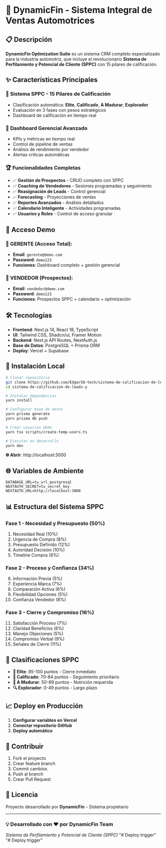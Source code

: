 
# 🚀 DynamicFin - Sistema Integral de Ventas Automotrices

## 📋 **Descripción**
**DynamicFin Optimization Suite** es un sistema CRM completo especializado para la industria automotriz, que incluye el revolucionario **Sistema de Perfilamiento y Potencial de Cliente (SPPC)** con 15 pilares de calificación.

## ✨ **Características Principales**

### 🎯 **Sistema SPPC - 15 Pilares de Calificación**
- Clasificación automática: **Elite**, **Calificado**, **A Madurar**, **Explorador**
- Evaluación en 3 fases con pesos estratégicos
- Dashboard de calificación en tiempo real

### 👔 **Dashboard Gerencial Avanzado**
- KPIs y métricas en tiempo real
- Control de pipeline de ventas
- Análisis de rendimiento por vendedor
- Alertas críticas automáticas

### 🏆 **Funcionalidades Completas**
- ✅ **Gestión de Prospectos** - CRUD completo con SPPC
- ✅ **Coaching de Vendedores** - Sesiones programadas y seguimiento
- ✅ **Reasignación de Leads** - Control gerencial
- ✅ **Forecasting** - Proyecciones de ventas
- ✅ **Reportes Avanzados** - Análisis detallados
- ✅ **Calendario Inteligente** - Actividades programadas
- ✅ **Usuarios y Roles** - Control de acceso granular

## 🔑 **Acceso Demo**

### **👔 GERENTE (Acceso Total):**
- **Email**: `gerente@demo.com`
- **Password**: `demo123`
- **Funciones**: Dashboard completo + gestión gerencial

### **👤 VENDEDOR (Prospectos):**  
- **Email**: `vendedor@demo.com`
- **Password**: `demo123`
- **Funciones**: Prospectos SPPC + calendario + optimización

## 🛠 **Tecnologías**

- **Frontend**: Next.js 14, React 18, TypeScript
- **UI**: Tailwind CSS, Shadcn/ui, Framer Motion
- **Backend**: Next.js API Routes, NextAuth.js
- **Base de Datos**: PostgreSQL + Prisma ORM
- **Deploy**: Vercel + Supabase

## 🚀 **Instalación Local**

```bash
# Clonar repositorio
git clone https://github.com/Edgar58-tech/sistema-de-calificacion-de-leads-y.git
cd sistema-de-calificacion-de-leads-y

# Instalar dependencias
yarn install

# Configurar base de datos
yarn prisma generate
yarn prisma db push

# Crear usuarios demo
yarn tsx scripts/create-temp-users.ts

# Ejecutar en desarrollo
yarn dev
```

**🌐 Abrir**: http://localhost:3000

## 🌐 **Variables de Ambiente**

```env
DATABASE_URL=tu_url_postgresql
NEXTAUTH_SECRET=tu_secret_key
NEXTAUTH_URL=http://localhost:3000
```

## 📊 **Estructura del Sistema SPPC**

### **Fase 1 - Necesidad y Presupuesto (50%)**
1. Necesidad Real (10%)
2. Urgencia de Compra (8%)
3. Presupuesto Definido (12%)
4. Autoridad Decisión (10%)
5. Timeline Compra (6%)

### **Fase 2 - Proceso y Confianza (34%)**
6. Información Previa (5%)
7. Experiencia Marca (7%)
8. Comparación Activa (6%)
9. Flexibilidad Opciones (5%)
10. Confianza Vendedor (8%)

### **Fase 3 - Cierre y Compromiso (16%)**
11. Satisfacción Proceso (7%)
12. Claridad Beneficios (6%)
13. Manejo Objeciones (5%)
14. Compromiso Verbal (9%)
15. Señales de Cierre (11%)

## 🎯 **Clasificaciones SPPC**
- **🥇 Elite**: 85-100 puntos - Cierre inmediato
- **🥈 Calificado**: 70-84 puntos - Seguimiento prioritario  
- **🥉 A Madurar**: 50-69 puntos - Nutrición requerida
- **🔍 Explorador**: 0-49 puntos - Largo plazo

## 📈 **Deploy en Producción**

1. **Configurar variables en Vercel**
2. **Conectar repositorio GitHub**
3. **Deploy automático**

## 🤝 **Contribuir**

1. Fork el proyecto
2. Crear feature branch
3. Commit cambios
4. Push al branch
5. Crear Pull Request

## 📝 **Licencia**

Proyecto desarrollado por **DynamicFin** - Sistema propietario

---

### 💡 **Desarrollado con ❤️ por DynamicFin Team**
*Sistema de Perfilamiento y Potencial de Cliente (SPPC)*
"# Deploy trigger" 
"# Deploy trigger" 
